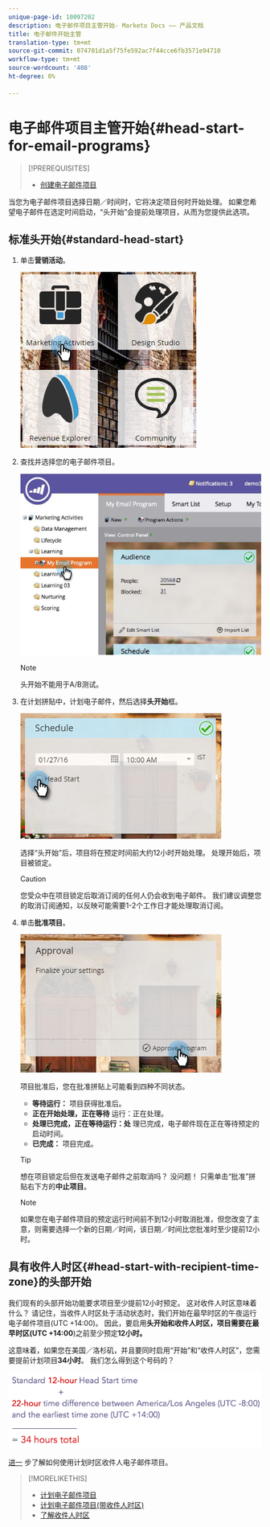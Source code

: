 ```yaml
---
unique-page-id: 10097202
description: 电子邮件项目主管开始- Marketo Docs —— 产品文档
title: 电子邮件开始主管
translation-type: tm+mt
source-git-commit: 074701d1a5f75fe592ac7f44cce6fb3571e94710
workflow-type: tm+mt
source-wordcount: '408'
ht-degree: 0%

---
```



# 电子邮件项目主管开始{#head-start-for-email-programs}

>[!PREREQUISITES]
>
>* [创建电子邮件项目](../../../../product-docs/email-marketing/email-programs/creating-an-email-program/create-an-email-program.md)

>



当您为电子邮件项目选择日期／时间时，它将决定项目何时开始处理。 如果您希望电子邮件在选定时间启动，“头开始”会提前处理项目，从而为您提供此选项。

## 标准头开始{#standard-head-start}

1. 单击&#x200B;**营销活动**。

   ![](assets/one-1.png)

1. 查找并选择您的电子邮件项目。

   ![](assets/selectemailprogram-4.jpg)

   >[!NOTE]
   >
   >头开始不能用于A/B测试。

1. 在计划拼贴中，计划电子邮件，然后选择&#x200B;**头开始**&#x200B;框。

   ![](assets/three-1.png)

   选择“头开始”后，项目将在预定时间前大约12小时开始处理。 处理开始后，项目被锁定。

   >[!CAUTION]
   >
   >您受众中在项目锁定后取消订阅的任何人仍会收到电子邮件。 我们建议调整您的取消订阅通知，以反映可能需要1-2个工作日才能处理取消订阅。

1. 单击&#x200B;**批准项目**。

   ![](assets/four-1.png)

   项目批准后，您在批准拼贴上可能看到四种不同状态。

   * **等待运行：** 项目获得批准后。
   * **正在开始处理，正在等待** 运行：正在处理。
   * **处理已完成，正在等待运行：处** 理已完成，电子邮件现在正在等待预定的启动时间。
   * **已完成：** 项目完成。

   >[!TIP]
   >
   >想在项目锁定后但在发送电子邮件之前取消吗？ 没问题！ 只需单击“批准”拼贴右下方的&#x200B;**中止项目**。

   >[!NOTE]
   >
   >如果您在电子邮件项目的预定运行时间前不到12小时取消批准，但您改变了主意，则需要选择一个新的日期／时间，该日期／时间比您批准时至少提前12小时。

## 具有收件人时区{#head-start-with-recipient-time-zone}的头部开始

我们现有的头部开始功能要求项目至少提前12小时预定。 这对收件人时区意味着什么？ 请记住，当收件人时区处于活动状态时，我们开始在最早时区的午夜运行电子邮件项目(UTC +14:00)。 因此，要启用&#x200B;**头开始和收件人时区，项目需要在最早时区(UTC +14:00**)之前至少预定&#x200B;**12小时。**

这意味着，如果您在美国／洛杉矶，并且要同时启用“开始”和“收件人时区”，您需要提前计划项目&#x200B;**34小时**。 我们怎么得到这个号码的？

![](assets/image2017-12-5-13-3a11-3a46.png)

[进一](scheduling-with-recipient-time-zone/schedule-email-programs-with-recipient-time-zone.md) 步了解如何使用计划时区收件人电子邮件项目。

>[!MORELIKETHIS]
>
>* [计划电子邮件项目](schedule-your-email-program.md)
>* [计划电子邮件项目(带收件人时区)](scheduling-with-recipient-time-zone/schedule-email-programs-with-recipient-time-zone.md)
>* [了解收件人时区](scheduling-with-recipient-time-zone/understanding-recipient-time-zone.md)

>



